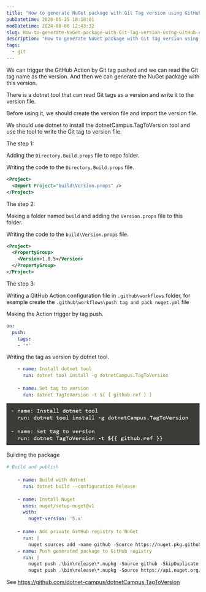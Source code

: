 ```yaml
---
title: "How to generate NuGet package with Git Tag version using GitHub Action"
pubDatetime: 2020-05-25 18:18:01
modDatetime: 2024-08-06 12:43:32
slug: How-to-generate-NuGet-package-with-Git-Tag-version-using-GitHub-Action
description: "How to generate NuGet package with Git Tag version using GitHub Action"
tags:
  - git
---
```





We can trigger the GitHub Action by Git tag pushed and we can read the Git tag name as the version. And then we can generate the NuGet package with this version.

<!--more-->


<!-- CreateTime:5/26/2020 2:18:01 PM -->



There is a dotnet tool that can read Git tags as a version and write it to the version file.

Before using it, we should create the version file and import the version file.

We should use dotnet to install the dotnetCampus.TagToVersion tool and use the tool to write the Git tag to version file.

The step 1:

Adding the `Directory.Build.props` file to repo folder.

Writing the code to the `Directory.Build.props` file.

```xml
<Project>
  <Import Project="build\Version.props" />
</Project>
```

The step 2:

Making a folder named `build` and adding the `Version.props` file to this folder.

Writing the code to the `build\Version.props` file.

```xml
<Project>
  <PropertyGroup>
    <Version>1.0.5</Version>
  </PropertyGroup>
</Project>
```

The step 3:

Writing a GitHub Action configuration file in `.github\workflows` folder, for example create the `.github\workflows\push tag and pack nuget.yml` file

Making the Action trigger by tag push.

```yaml
on:
  push:
    tags:
    - '*' 
```

Writing the tag as version by dotnet tool.

```yaml
    - name: Install dotnet tool
      run: dotnet tool install -g dotnetCampus.TagToVersion

    - name: Set tag to version  
      run: dotnet TagToVersion -t ${ { github.ref } }
```

<!-- ![](images/img-How to generate NuGet package with Git Tag version using-modify-eb60c828ea21f929b0bb1ef575464ef7.png) -->

![](images/img-modify-f1600c1430688f3030df07c9eb5781e3.jpg)

Building the package

```yaml
# Build and publish

    - name: Build with dotnet
      run: dotnet build --configuration Release

    - name: Install Nuget
      uses: nuget/setup-nuget@v1
      with:        
        nuget-version: '5.x'

    - name: Add private GitHub registry to NuGet
      run: |
        nuget sources add -name github -Source https://nuget.pkg.github.com/ORGANIZATION_NAME/index.json -Username ORGANIZATION_NAME -Password ${ { secrets.GITHUB_TOKEN } }
    - name: Push generated package to GitHub registry
      run: |
        nuget push .\bin\release\*.nupkg -Source github -SkipDuplicate
        nuget push .\bin\release\*.nupkg -Source https://api.nuget.org/v3/index.json -SkipDuplicate -ApiKey ${ { secrets.NugetKey } } -NoSymbols 
```

See https://github.com/dotnet-campus/dotnetCampus.TagToVersion

